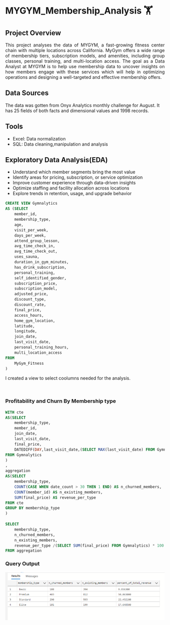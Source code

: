 # MYGYM_Membership_Analysis 🏋️

## Project Overview

<p align="justify">
This project analyses the data of MYGYM, a fast-growing fitness center chain with multiple locations across California. MyGym offers a wide range of membership tiers, subscription models, and amenities, including group classes, personal training, and multi-location access. The goal as a Data Analyst at MYGYM is to help use membership data to uncover insights on how members engage with these services which will help in optimizing operations and designing  a well-targeted and effective membership offers.
</p>



## Data Sources
The data was gotten from Onyx Analytics monthly challenge for August. It has 25 fields of both facts and dimensional values and 1998 records.



## Tools
- Excel: Data normalization
- SQL: Data cleaning,manipulation and analysis

## Exploratory Data Analysis(EDA)
- Understand which member segments bring the most value
- Identify areas for pricing, subscription, or service optimization
- Improve customer experience through data-driven insights
- Optimize staffing and facility allocation across locations
- Explore trends in retention, usage, and upgrade behavior



``` sql
CREATE VIEW Gymnalytics 
AS (SELECT 
    member_id,
    membership_type,
    age,
    visit_per_week,
    days_per_week,
    attend_group_lesson,
    avg_time_check_in,
    avg_time_check_out,
    uses_sauna,
    duration_in_gym_minutes,
    has_drink_subscription,
    personal_training,
    self_identified_gender,
    subscription_price,
    subscription_model,
    adjusted_price,
    discount_type,
    discount_rate,
    final_price,
    access_hours,
    home_gym_location,
    latitude,
    longitude,
    join_date,
    last_visit_date,
    personal_training_hours,
    multi_location_access
FROM 
    MyGym_Fitness
)
```

I created a view to select coolumns needed for the analysis.

&nbsp;

### Profitability and Churn By Membership type

``` sql
WITH cte 
AS(SELECT 
    membership_type,
    member_id,
    join_date,
    last_visit_date,
    final_price,
    DATEDIFF(DAY,last_visit_date,(SELECT MAX(last_visit_date) FROM Gymnalytics)) AS date_count
FROM Gymnalytics
)
,
aggregation 
AS(SELECT 
    membership_type,
    COUNT(CASE WHEN date_count > 30 THEN 1 END) AS n_churned_members,
    COUNT(member_id) AS n_existing_members,
    SUM(final_price) AS revenue_per_type
FROM cte
GROUP BY membership_type
)

SELECT 
    membership_type,
    n_churned_members,
    n_existing_members,
    revenue_per_type /(SELECT SUM(final_price) FROM Gymnalytics) * 100 AS percent_of_total_revenue 
FROM aggregation
```

### Query Output
![Gym Profit and Churn](gym_profit%20and%20churn.PNG)



